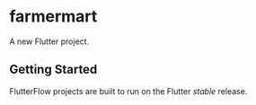 # farmermart

A new Flutter project.

## Getting Started

FlutterFlow projects are built to run on the Flutter _stable_ release.
